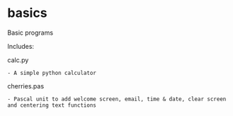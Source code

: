 # basics
Basic programs

Includes:

  calc.py
  
    - A simple python calculator 
    
  cherries.pas
  
    - Pascal unit to add welcome screen, email, time & date, clear screen and centering text functions
    
  
